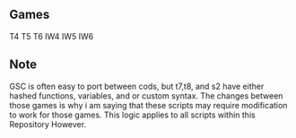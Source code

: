 ## Games
T4
T5
T6
IW4
IW5
IW6

## Note
GSC is often easy to port between cods, but t7,t8, and s2 have either hashed functions, variables, and or custom syntax.
The changes between those games is why i am saying that these scripts may require modification to work for those games.
This logic applies to all scripts within this Repository However.